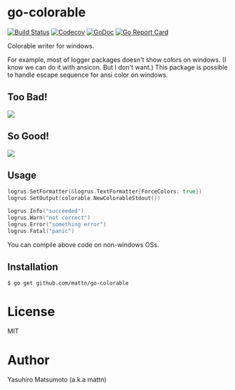 # go-colorable

[![Build Status](https://github.com/mattn/go-colorable/workflows/test/badge.svg)](https://github.com/mattn/go-colorable/actions?query=workflow%3Atest)
[![Codecov](https://codecov.io/gh/mattn/go-colorable/branch/master/graph/badge.svg)](https://codecov.io/gh/mattn/go-colorable)
[![GoDoc](https://godoc.org/github.com/mattn/go-colorable?status.svg)](http://godoc.org/github.com/mattn/go-colorable)
[![Go Report Card](https://goreportcard.com/badge/mattn/go-colorable)](https://goreportcard.com/report/mattn/go-colorable)

Colorable writer for windows.

For example, most of logger packages doesn't show colors on windows. (I know we can do it with ansicon. But I don't want.)
This package is possible to handle escape sequence for ansi color on windows.

## Too Bad!

![](https://raw.githubusercontent.com/mattn/go-colorable/gh-pages/bad.png)


## So Good!

![](https://raw.githubusercontent.com/mattn/go-colorable/gh-pages/good.png)

## Usage

```go
logrus.SetFormatter(&logrus.TextFormatter{ForceColors: true})
logrus.SetOutput(colorable.NewColorableStdout())

logrus.Info("succeeded")
logrus.Warn("not correct")
logrus.Error("something error")
logrus.Fatal("panic")
```

You can compile above code on non-windows OSs.

## Installation

```
$ go get github.com/mattn/go-colorable
```

# License

MIT

# Author

Yasuhiro Matsumoto (a.k.a mattn)

<!-- Auto-update: 2025-10-17T13:53:16.242799 -->

